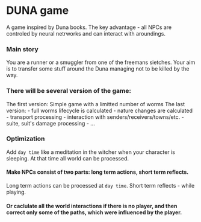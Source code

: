 # DUNA game

A game inspired by Duna books. 
The key advantage - all NPCs are controled by neural netrworks and can interact with aroundings.

### Main story
You are a runner or a smuggler from one of the freemans sietches.
Your aim is to transfer some stuff around the Duna managing not to be killed by the way.

### There will be several version of the game:
The first version: Simple game with a limitted number of worms
The last version: 
	- full worms lifecycle is calculated
	- nature changes are calculated
	- transport processing
	- interaction with senders/receivers/towns/etc.
	- suite, suit's damage processing
	- ...


### Optimization
Add `day time` like a meditation in the witcher when your character is sleeping. At that time all world can be processed.

#### Make NPCs consist of two parts: long term actions, short term reflects.
Long term actions can be processed at `day time`. Short term reflects - while playing.

#### Or caclulate all the world interactions if there is no player, and then correct only some of the paths, which were influenced by the player.



